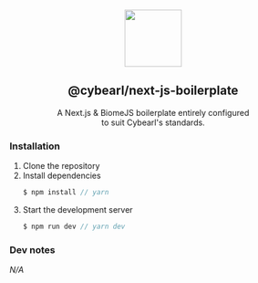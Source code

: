 <p align="center">
  <br />
  <a href="https://www.cybearl.com" target="_blank"><img width="100px" src="https://cybearl.com/_next/image?url=%2Fimages%2Flogo.webp&w=640&q=75" /></a>
  <h2 align="center">@cybearl/next-js-boilerplate</h2>
  <p align="center">A Next.js & BiomeJS boilerplate entirely configured<br />to suit Cybearl's standards.</p>
</p>

### Installation
1. Clone the repository
2. Install dependencies
    ```typescript
    $ npm install // yarn
    ```
3. Start the development server
    ```typescript
    $ npm run dev // yarn dev
    ```

### Dev notes
*N/A*
